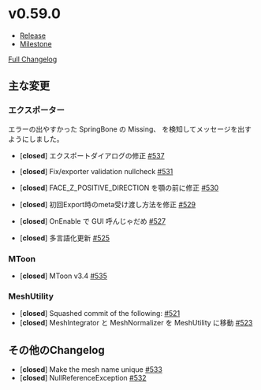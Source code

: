 # v0.59.0

* [Release](https://github.com/vrm-c/UniVRM/releases/tag/v0.59.0)
* [Milestone](https://github.com/vrm-c/UniVRM/milestone/18?closed=1)

[Full Changelog](https://github.com/vrm-c/UniVRM/compare/v0.58.1...v0.59.0)

## 主な変更

### エクスポーター
エラーの出やすかった SpringBone の Missing、 を検知してメッセージを出すようにしました。
- [**closed**] エクスポートダイアログの修正 [\#537](https://github.com/vrm-c/UniVRM/pull/537)
- [**closed**] Fix/exporter validation nullcheck [\#531](https://github.com/vrm-c/UniVRM/pull/531)

- [**closed**] FACE\_Z\_POSITIVE\_DIRECTION を顎の前に修正 [\#530](https://github.com/vrm-c/UniVRM/pull/530)
- [**closed**] 初回Export時のmeta受け渡し方法を修正 [\#529](https://github.com/vrm-c/UniVRM/pull/529)
- [**closed**] OnEnable で GUI 呼んじゃだめ [\#527](https://github.com/vrm-c/UniVRM/pull/527)
- [**closed**] 多言語化更新 [\#525](https://github.com/vrm-c/UniVRM/pull/525)

### MToon
- [**closed**] MToon v3.4 [\#535](https://github.com/vrm-c/UniVRM/pull/535)

### MeshUtility
- [**closed**] Squashed commit of the following: [\#521](https://github.com/vrm-c/UniVRM/pull/521)
- [**closed**] MeshIntegrator と MeshNormalizer を MeshUtility に移動 [\#523](https://github.com/vrm-c/UniVRM/pull/523)

## その他のChangelog
- [**closed**] Make the mesh name unique [\#533](https://github.com/vrm-c/UniVRM/pull/533)
- [**closed**] NullReferenceException [\#532](https://github.com/vrm-c/UniVRM/pull/532)
